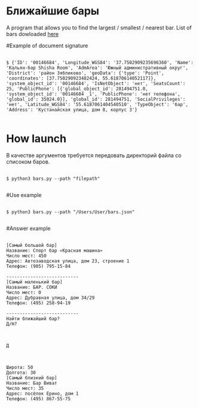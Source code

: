 # Ближайшие бары

A program that allows you to find the largest / smallest / nearest bar.
List of bars dowloaded [here](data.mos.ru)

#Example of document signature
<pre>
    <code>
$ {'ID': '00146684', 'Longitude_WGS84': '37.7502909235696360', 'Name': 'Кальян-бар Shisha Room', 'AdmArea': 'Южный административный округ', 'District': 'район Зябликово', 'geoData': {'type': 'Point', 'coordinates': [37.750290923482424, 55.61870614052117]}, 'system_object_id': '00146684', 'IsNetObject': 'нет', 'SeatsCount': 25, 'PublicPhone': [{'global_object_id': 281494751.0, 'system_object_id': '00146684 _1', 'PublicPhone': 'нет телефона', 'global_id': 35024.0}], 'global_id': 281494751, 'SocialPrivileges': 'нет', 'Latitude_WGS84': '55.6187061404540510', 'TypeObject': 'бар', 'Address': 'Кустанайская улица, дом 8, корпус 3'}
    </code>
</pre>

# How launch

В качестве аргументов требуется передовать директорий файла со списоком баров. 

<pre>
    <code>
$ python3 bars.py --path "filepath"
    </code>
</pre>

#Use example

<pre>
    <code>
$ python3 bars.py --path "/Users/User/bars.json"
    </code>
</pre>

#Answer example
<pre>
    <code>
[Самый большой бар]
Название: Спорт бар «Красная машина»
Число мест: 450
Адрес: Автозаводская улица, дом 23, строение 1
Телефон: (905) 795-15-84

---------------------------
[Самый маленький бар]
Название: БАР. СОКИ
Число мест: 0
Адрес: Дубравная улица, дом 34/29
Телефон: (495) 258-94-19

---------------------------
Найти ближайший бар?
Д/Н?
  </code>
</pre>

<pre>
    <code>
Д
    </code>
</pre>

<pre>
    <code>
Широта: 50
Долгота: 30
[Самый близкий бар]
Название: Бар Виват
Число мест: 35
Адрес: посёлок Ерино, дом 1
Телефон: (495) 867-55-75
    </code>
</pre>

